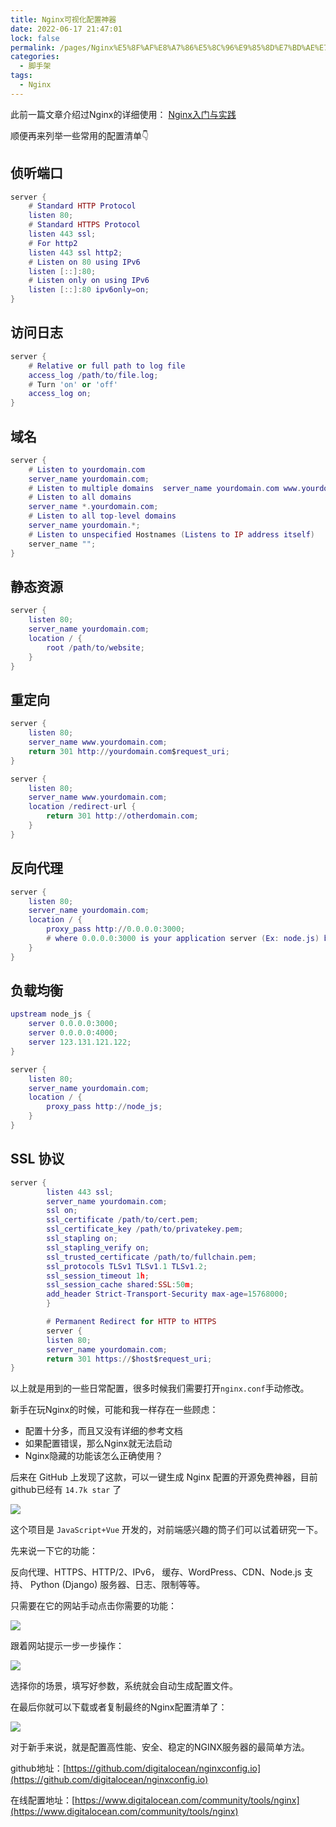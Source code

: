 ```yaml
---
title: Nginx可视化配置神器
date: 2022-06-17 21:47:01
lock: false
permalink: /pages/Nginx%E5%8F%AF%E8%A7%86%E5%8C%96%E9%85%8D%E7%BD%AE%E7%A5%9E%E5%99%A8
categories:
  - 脚手架
tags:
  - Nginx
---
```

此前一篇文章介绍过Nginx的详细使用： [Nginx入门与实践](http://mp.weixin.qq.com/s?__biz=MzAxNTc4ODYzOQ==&mid=2247485827&idx=1&sn=b8df5093d42c053a028584b7c01e786c&chksm=9bfff6b3ac887fa5783ecd8acadad5d09066b0b5fc7bf68801c33d3d37c13d220a5247b581a5#rd)



顺便再来列举一些常用的配置清单👇

## 侦听端口

```lua
server {
    # Standard HTTP Protocol
    listen 80;
    # Standard HTTPS Protocol
    listen 443 ssl;
    # For http2
    listen 443 ssl http2;
    # Listen on 80 using IPv6
    listen [::]:80;
    # Listen only on using IPv6
    listen [::]:80 ipv6only=on;
}
```

## 访问日志

```lua
server {
    # Relative or full path to log file
    access_log /path/to/file.log;
    # Turn 'on' or 'off'
    access_log on;
}
```

## 域名

```lua
server {
    # Listen to yourdomain.com
    server_name yourdomain.com;
    # Listen to multiple domains  server_name yourdomain.com www.yourdomain.com;
    # Listen to all domains
    server_name *.yourdomain.com;
    # Listen to all top-level domains
    server_name yourdomain.*;
    # Listen to unspecified Hostnames (Listens to IP address itself)
    server_name "";
}
```

## 静态资源

```lua
server {
    listen 80;
    server_name yourdomain.com;
    location / {
        root /path/to/website;
    }
}
```

## 重定向

```lua
server {
    listen 80;
    server_name www.yourdomain.com;
    return 301 http://yourdomain.com$request_uri;
}

server {
    listen 80;
    server_name www.yourdomain.com;
    location /redirect-url {
        return 301 http://otherdomain.com;
    }
}
```

## 反向代理

```lua
server {
    listen 80;
    server_name yourdomain.com;
    location / {
        proxy_pass http://0.0.0.0:3000;
        # where 0.0.0.0:3000 is your application server (Ex: node.js) bound on 0.0.0.0 listening on port 3000
    }
}
```

## 负载均衡

```lua
upstream node_js {
    server 0.0.0.0:3000;
    server 0.0.0.0:4000;
    server 123.131.121.122;
}

server {
    listen 80;
    server_name yourdomain.com;
    location / {
        proxy_pass http://node_js;
    }
}
```

## SSL 协议

```lua
server {
        listen 443 ssl;
        server_name yourdomain.com;
        ssl on;
        ssl_certificate /path/to/cert.pem;
        ssl_certificate_key /path/to/privatekey.pem;
        ssl_stapling on;
        ssl_stapling_verify on;
        ssl_trusted_certificate /path/to/fullchain.pem;
        ssl_protocols TLSv1 TLSv1.1 TLSv1.2;
        ssl_session_timeout 1h;
        ssl_session_cache shared:SSL:50m;
        add_header Strict-Transport-Security max-age=15768000;
        }

        # Permanent Redirect for HTTP to HTTPS
        server {
        listen 80;
        server_name yourdomain.com;
        return 301 https://$host$request_uri;
}
```

以上就是用到的一些日常配置，很多时候我们需要打开`nginx.conf`手动修改。

新手在玩Nginx的时候，可能和我一样存在一些顾虑：

- 配置十分多，而且又没有详细的参考文档
- 如果配置错误，那么Nginx就无法启动
- Nginx隐藏的功能该怎么正确使用？



后来在 GitHub 上发现了这款，可以一键生成 Nginx 配置的开源免费神器，目前github已经有 `14.7k star` 了

![](https://cdn.jsdelivr.net/gh/DogerRain/image@main/Home/image-20211118224921241.png)

这个项目是 `JavaScript+Vue` 开发的，对前端感兴趣的筒子们可以试着研究一下。



先来说一下它的功能：

反向代理、HTTPS、HTTP/2、IPv6， 缓存、WordPress、CDN、Node.js 支持、 Python (Django) 服务器、日志、限制等等。



只需要在它的网站手动点击你需要的功能：

![](https://cdn.jsdelivr.net/gh/DogerRain/image@main/Home/image-20211118225406771.png)

跟着网站提示一步一步操作：

![](https://cdn.jsdelivr.net/gh/DogerRain/image@main/Home/image-20211118225741373.png)

选择你的场景，填写好参数，系统就会自动生成配置文件。



在最后你就可以下载或者复制最终的Nginx配置清单了：

![](https://cdn.jsdelivr.net/gh/DogerRain/image@main/Home/image-20211118225642177.png)

对于新手来说，就是配置高性能、安全、稳定的NGINX服务器的最简单方法。



github地址：[https://github.com/digitalocean/nginxconfig.io](https://github.com/digitalocean/nginxconfig.io)

在线配置地址：[https://www.digitalocean.com/community/tools/nginx](https://www.digitalocean.com/community/tools/nginx)